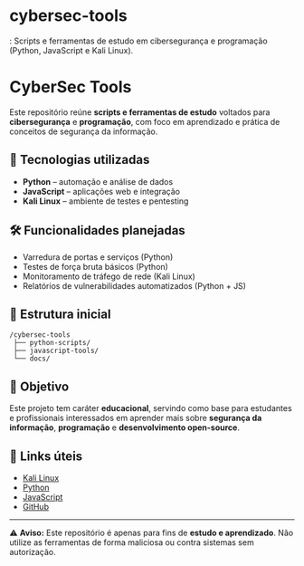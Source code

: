 # cybersec-tools
: Scripts e ferramentas de estudo em cibersegurança e programação (Python, JavaScript e Kali Linux).
# CyberSec Tools

Este repositório reúne **scripts e ferramentas de estudo** voltados para **cibersegurança** e **programação**, com foco em aprendizado e prática de conceitos de segurança da informação.

## 🚀 Tecnologias utilizadas

* **Python** – automação e análise de dados
* **JavaScript** – aplicações web e integração
* **Kali Linux** – ambiente de testes e pentesting

## 🛠️ Funcionalidades planejadas

* Varredura de portas e serviços (Python)
* Testes de força bruta básicos (Python)
* Monitoramento de tráfego de rede (Kali Linux)
* Relatórios de vulnerabilidades automatizados (Python + JS)

## 📂 Estrutura inicial

```
/cybersec-tools
 ├── python-scripts/
 ├── javascript-tools/
 └── docs/
```

## 📖 Objetivo

Este projeto tem caráter **educacional**, servindo como base para estudantes e profissionais interessados em aprender mais sobre **segurança da informação**, **programação** e **desenvolvimento open-source**.

## 🔗 Links úteis

* [Kali Linux](https://www.kali.org/)
* [Python](https://www.python.org/)
* [JavaScript](https://developer.mozilla.org/en-US/docs/Web/JavaScript)
* [GitHub](https://github.com/)

---

⚠️ **Aviso:** Este repositório é apenas para fins de **estudo e aprendizado**. Não utilize as ferramentas de forma maliciosa ou contra sistemas sem autorização.
